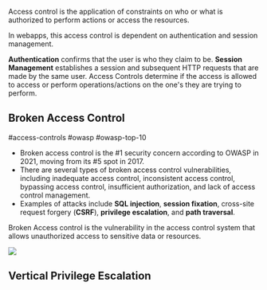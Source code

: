 Access control is the application of constraints on who or what is authorized to perform actions or access the resources.

In webapps, this access control is dependent on authentication and session management.

**Authentication** confirms that the user is who they claim to be.
**Session Management** establishes a session and subsequent HTTP requests that are made by the same user.
Access Controls determine if the access is allowed to access or perform operations/actions on the one's they are trying to perform.
## Broken Access Control
#access-controls #owasp #owasp-top-10

- Broken access control is the #1 security concern according to OWASP in 2021, moving from its #5 spot in 2017.
- There are several types of broken access control vulnerabilities, including inadequate access control, inconsistent access control, bypassing access control, insufficient authorization, and lack of access control management.
- Examples of attacks include **SQL injection**, **session fixation**, cross-site request forgery (**CSRF**), **privilege escalation**, and **path traversal**.

Broken Access control is the vulnerability in the access control system that allows unauthorized access to sensitive data or resources.

![]([https://portswigger.net/web-security/images/access-control.svg])

## Vertical Privilege Escalation

